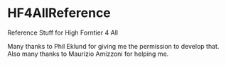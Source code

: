 # HF4AllReference
Reference Stuff for High Forntier 4 All

Many thanks to Phil Eklund for giving me the permission to develop that. Also many thanks to Maurizio Amizzoni for helping me. 